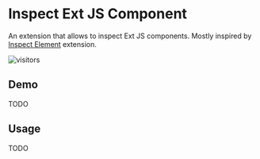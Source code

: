 # Inspect Ext JS Component

An extension that allows to inspect Ext JS components. Mostly inspired by [Inspect Element](https://github.com/js-cosmos/inspect-element) extension.

![visitors](https://visitor-badge.glitch.me/badge?page_id=deniskutovskiy.inspect-extjs-component)

## Demo

TODO

## Usage

TODO

